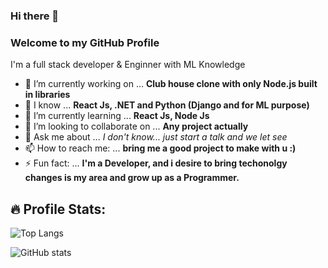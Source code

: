 ### Hi there 👋
### Welcome to my GitHub Profile
I'm a full stack developer & Enginner with ML Knowledge

- 🔭 I’m currently working on ... **Club house clone with only Node.js built in libraries**
- 🌱 I know ... **React Js, .NET and Python (Django and for ML purpose)**
- 🌱 I’m currently learning ... **React Js, Node Js**
- 👯 I’m looking to collaborate on ... **Any project actually**
- 💬 Ask me about ... *I don't know... just start a talk and we let see*
- 📫 How to reach me: ... **bring me a good project to make with u :)**
- ⚡ Fun fact: ... **I'm a Developer, and i desire to bring techonolgy changes is my area and grow up as a Programmer.**



## 🔥 Profile Stats:
  
![Top Langs](https://github-readme-stats.vercel.app/api/top-langs/?username=rickymal&theme=gotham)

![GitHub stats](https://github-readme-stats.vercel.app/api?username=rickymal&show_icons=true&theme=gotham) 
